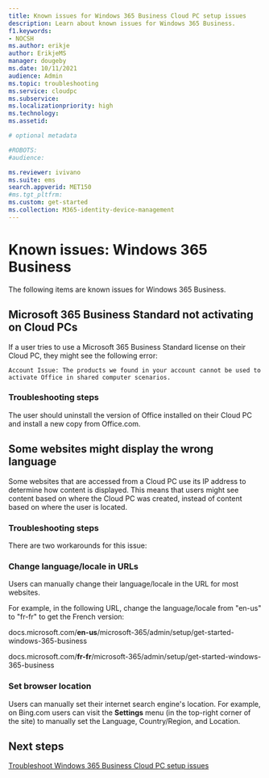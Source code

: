```yaml
---
title: Known issues for Windows 365 Business Cloud PC setup issues
description: Learn about known issues for Windows 365 Business.
f1.keywords:
- NOCSH
ms.author: erikje
author: ErikjeMS
manager: dougeby
ms.date: 10/11/2021
audience: Admin
ms.topic: troubleshooting
ms.service: cloudpc
ms.subservice:
ms.localizationpriority: high
ms.technology:
ms.assetid: 

# optional metadata

#ROBOTS:
#audience:

ms.reviewer: ivivano
ms.suite: ems
search.appverid: MET150
#ms.tgt_pltfrm:
ms.custom: get-started
ms.collection: M365-identity-device-management
---
```


# Known issues: Windows 365 Business

The following items are known issues for Windows 365 Business.

## Microsoft 365 Business Standard not activating on Cloud PCs

If a user tries to use a Microsoft 365 Business Standard license on their Cloud PC, they might see the following error:

``Account Issue: The products we found in your account cannot be used to activate Office in shared computer scenarios.``

### Troubleshooting steps

The user should uninstall the version of Office installed on their Cloud PC and install a new copy from Office.com.

## Some websites might display the wrong language

Some websites that are accessed from a Cloud PC use its IP address to determine how content is displayed. This means that users might see content based on where the Cloud PC was created, instead of content based on where the user is located.  

### Troubleshooting steps

There are two workarounds for this issue:

### Change language/locale in URLs

Users can manually change their language/locale in the URL for most websites.

For example, in the following URL, change the language/locale from "en-us" to "fr-fr" to get the French version:

docs.microsoft.com/**en-us**/microsoft-365/admin/setup/get-started-windows-365-business

docs.microsoft.com/**fr-fr**/microsoft-365/admin/setup/get-started-windows-365-business

### Set browser location

Users can manually set their internet search engine's location. For example, on Bing.com users can visit the **Settings** menu (in the top-right corner of the site) to manually set the Language, Country/Region, and Location.

## Next steps

[Troubleshoot Windows 365 Business Cloud PC setup issues](troubleshoot-windows-365-business.md)
